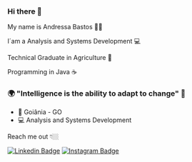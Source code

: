 ### Hi there 👋

My name is Andressa Bastos 👩‍🦰

I´am a Analysis and Systems Development 💻

Technical Graduate in Agriculture 🌾

Programming in Java ☕

### 🌍 "Intelligence is the ability to adapt to change" 🧠

- 📍 Goiânia - GO
- 💻 Analysis and Systems Development

Reach me out 👇🏼

[![Linkedin Badge](https://img.shields.io/badge/-LinkedIn-blue?style=flat-square&logo=Linkedin&logoColor=white&link=https://www.linkedin.com/in/andressa-bastos/)](https://www.linkedin.com/in/andressa-bastos/) [![Instagram Badge](https://img.shields.io/badge/-Instagram-violet?style=flat-square&logo=Instagram&logoColor=white&link=https://www.instagram.com/andressabastosf/)](https://www.instagram.com/andressabastosf/)



